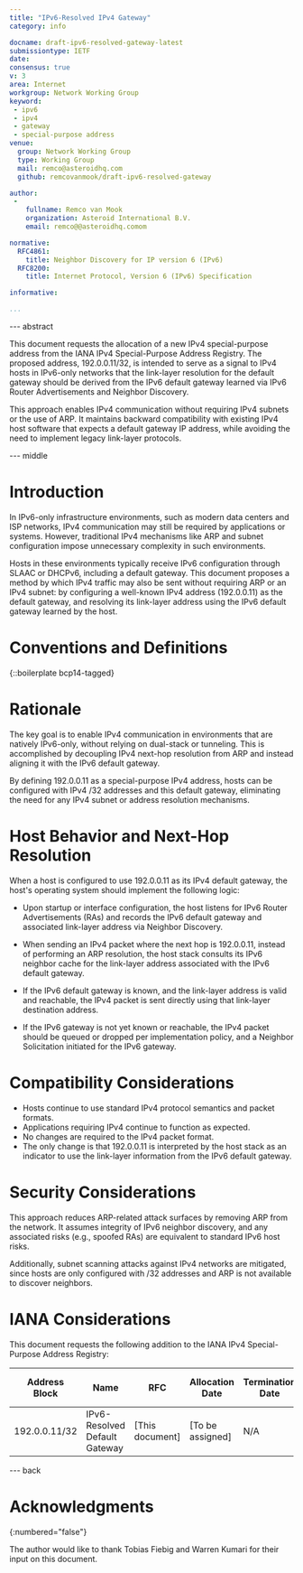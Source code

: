 ```yaml
---
title: "IPv6-Resolved IPv4 Gateway"
category: info

docname: draft-ipv6-resolved-gateway-latest
submissiontype: IETF
date:
consensus: true
v: 3
area: Internet
workgroup: Network Working Group
keyword:
 - ipv6
 - ipv4
 - gateway
 - special-purpose address
venue:
  group: Network Working Group
  type: Working Group
  mail: remco@asteroidhq.com
  github: remcovanmook/draft-ipv6-resolved-gateway

author:
 -
    fullname: Remco van Mook
    organization: Asteroid International B.V.
    email: remco@@asteroidhq.comom

normative:
  RFC4861:
    title: Neighbor Discovery for IP version 6 (IPv6)
  RFC8200:
    title: Internet Protocol, Version 6 (IPv6) Specification

informative:

...
```


--- abstract

This document requests the allocation of a new IPv4 special-purpose address from the IANA IPv4 Special-Purpose Address Registry. The proposed address, 192.0.0.11/32, is intended to serve as a signal to IPv4 hosts in IPv6-only networks that the link-layer resolution for the default gateway should be derived from the IPv6 default gateway learned via IPv6 Router Advertisements and Neighbor Discovery.

This approach enables IPv4 communication without requiring IPv4 subnets or the use of ARP. It maintains backward compatibility with existing IPv4 host software that expects a default gateway IP address, while avoiding the need to implement legacy link-layer protocols.

--- middle

# Introduction

In IPv6-only infrastructure environments, such as modern data centers and ISP networks, IPv4 communication may still be required by applications or systems. However, traditional IPv4 mechanisms like ARP and subnet configuration impose unnecessary complexity in such environments.

Hosts in these environments typically receive IPv6 configuration through SLAAC or DHCPv6, including a default gateway. This document proposes a method by which IPv4 traffic may also be sent without requiring ARP or an IPv4 subnet: by configuring a well-known IPv4 address (192.0.0.11) as the default gateway, and resolving its link-layer address using the IPv6 default gateway learned by the host.

# Conventions and Definitions

{::boilerplate bcp14-tagged}

# Rationale

The key goal is to enable IPv4 communication in environments that are natively IPv6-only, without relying on dual-stack or tunneling. This is accomplished by decoupling IPv4 next-hop resolution from ARP and instead aligning it with the IPv6 default gateway.

By defining 192.0.0.11 as a special-purpose IPv4 address, hosts can be configured with IPv4 /32 addresses and this default gateway, eliminating the need for any IPv4 subnet or address resolution mechanisms.

# Host Behavior and Next-Hop Resolution

When a host is configured to use 192.0.0.11 as its IPv4 default gateway, the host's operating system should implement the following logic:

* Upon startup or interface configuration, the host listens for IPv6 Router Advertisements (RAs) and records the IPv6 default gateway and associated link-layer address via Neighbor Discovery.

* When sending an IPv4 packet where the next hop is 192.0.0.11, instead of performing an ARP resolution, the host stack consults its IPv6 neighbor cache for the link-layer address associated with the IPv6 default gateway.

* If the IPv6 default gateway is known, and the link-layer address is valid and reachable, the IPv4 packet is sent directly using that link-layer destination address.

* If the IPv6 gateway is not yet known or reachable, the IPv4 packet should be queued or dropped per implementation policy, and a Neighbor Solicitation initiated for the IPv6 gateway.

# Compatibility Considerations

* Hosts continue to use standard IPv4 protocol semantics and packet formats.
* Applications requiring IPv4 continue to function as expected.
* No changes are required to the IPv4 packet format.
* The only change is that 192.0.0.11 is interpreted by the host stack as an indicator to use the link-layer information from the IPv6 default gateway.

# Security Considerations

This approach reduces ARP-related attack surfaces by removing ARP from the network. It assumes integrity of IPv6 neighbor discovery, and any associated risks (e.g., spoofed RAs) are equivalent to standard IPv6 host risks.

Additionally, subnet scanning attacks against IPv4 networks are mitigated, since hosts are only configured with /32 addresses and ARP is not available to discover neighbors.

# IANA Considerations

This document requests the following addition to the IANA IPv4 Special-Purpose Address Registry:

| Address Block | Name | RFC | Allocation Date | Termination Date | Source | Destination | Forwardable | Global | Reserved-by-Protocol |
|--------------|------|-----|-----------------|------------------|---------|-------------|-------------|--------|-------------------|
| 192.0.0.11/32 | IPv6-Resolved Default Gateway | [This document] | [To be assigned] | N/A | False | True | True | No | No |

--- back

# Acknowledgments
{:numbered="false"}

The author would like to thank Tobias Fiebig and Warren Kumari for their input on this document.
